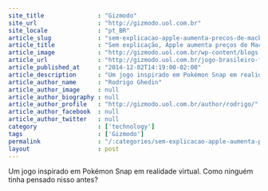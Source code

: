 ```yaml
---
site_title               : "Gizmodo"
site_url                 : "http://gizmodo.uol.com.br"
site_locale              : "pt_BR"
article_slug             : "sem-explicacao-apple-aumenta-precos-de-macbooks-e-ipods-no-brasil"
article_title            : "Sem explicação, Apple aumenta preços de MacBooks e iPods no Brasil"
article_image            : "http://gizmodo.uol.com.br/wp-content/blogs.dir/8/files/2015/09/fma_screenshot_06.jpg"
article_url              : "http://gizmodo.uol.com.br/jogo-brasileiro-finding-monsters-adventure/"
article_published_at     : "2014-12-02T14:19:00-02:00"
article_description      : "Um jogo inspirado em Pokémon Snap em realidade virtual. Como ninguém tinha pensado nisso antes?"
article_author_name      : "Rodrigo Ghedin"
article_author_image     : null
article_author_biography : null
article_author_profile   : "http://gizmodo.uol.com.br/author/rodrigo/"
article_author_facebook  : null
article_author_twitter   : null
category                 : ['technology']
tags                     : ['Gizmodo']
permalink                : "/:categories/sem-explicacao-apple-aumenta-precos-de-macbooks-e-ipods-no-brasil/"
layout                   : post
---
```


Um jogo inspirado em Pokémon Snap em realidade virtual. Como ninguém tinha pensado nisso antes?
